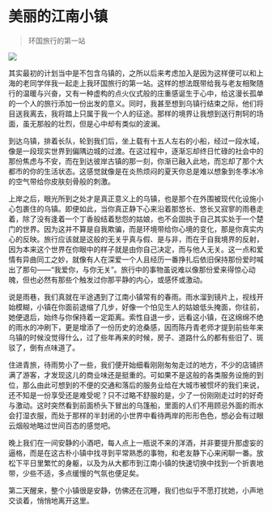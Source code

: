# 美丽的江南小镇

> 环国旅行的第一站

![](img/wuzhen/01.jpg)

其实最初的计划当中是不包含乌镇的，之所以后来考虑加入是因为这样便可以和上海的老同学伴我一起走上我环国旅行的第一站。这样的想法既带给我与老友相聚随行的温暖与兴奋，又有一种虚构的点火仪式般的庄重感诞生于心中，给这漫长孤单的一个人的旅行添加一份出发的意义。同时，我甚至想到乌镇行结束之际，他们将目送我离去，我将踏上只属于我一个人的征途。那样的境界让我想到送行荆轲的场面，虽无那般的壮烈，但是心中却有类似的波澜。

到达乌镇，排着长队，轮到我们后，坐上载有十五人左右的小船，经过一段水域，像是一段现实世界到偏隅边城的过渡。在这过程中，逐渐忘却终日忙碌的社会中的那份焦虑与不安，而在到达彼岸古镇的那一刻，你渐已融入此地，而忘却了那个大都市的你的生活状态。这感觉就像是在炎热烦闷的夏天你总是难以想象到冬季冰冷的空气带给你皮肤刻骨般的刺激。

上岸之后，眼光所到之处才是真正意义上的乌镇，也是那个在外围被现代化设施小心包裹住的乌镇。即便如此，当你真正静下心来沿着那悠长、悠长又寂寥的雨巷走着，除了没有逢着一个丁香般结着愁怨的姑娘，也不会固执于自己其实处于一个楚门的世界。因为这并不算是自我欺骗，而是环境带给你心境的变化，那是你真实内心的反映。旅行应该就是这般的无关乎真与假、是与非，而在于自我境界的反射，因为本来这个世界在你眼中的样子就是由你自己决定，而与他人无关。这一点和爱情有异曲同工之妙，就像有人在深爱一个人且经历一番挣扎后依旧保持那份爱时喊出了那句——“我爱你，与你无关”。旅行中的事物虽说难以像那份爱来得惊心动魄，但也必然有那些个触发过你那平静的内心，或感怀或激动。

说是雨巷，我们真就在半途遇到了江南小镇常有的春雨。雨水溜到镜片上，视线开始模糊，小镇在你面前退缩了几步，好像一个怕见生人的姑娘低头掩面，你往前，她便退后，始终与你保持着一定距离。索性自退一步，远看这小镇，在这绵绵不绝的雨水的冲刷下，更是增添了一份历史的沧桑感，因而陈丹青老师才提到前些年来乌镇的时候没觉得什么，过了些年再来的时候，房子、道路什么的都有些旧了、斑驳了，倒有点味道了。

住进青旅，待雨势小了一些，我们便开始细看刚刚匆匆走过的地方，不少的店铺挤满了游客，才发现这儿的商业味还是挺重的。可如果不是这般的各类服务设施的到位，那么由此可想到的不便的交通和落后的服务业给在大城市被惯坏的我们来说，还不知是一份享受还是难受呢？只不过略不舒服的是，少了一份刚刚走过时的好奇与激动。这时突然看到前面桥头下冒出的乌篷船，里面的人们不用顾忌外面的雨水会打湿衣服，而处于那样的半封闭的小世界中看待两岸的形形色色，想必会有过眼云烟般地略过世间百态的感觉吧。

晚上我们在一间安静的小酒吧，每人点上一瓶说不来的洋酒，并非要提升那虚妄的逼格，而是在这古朴小镇中找寻到平常熟悉的事物，和老友静下心来闲聊一番。放松下平日里繁忙的身躯，以及为从大都市到江南小镇的快速切换中找到一个折衷地带，少些不适，多点缓慢的气氛也便足矣。

第二天醒来，整个小镇很是安静，仿佛还在沉睡，我们也似乎不愿打扰她，小声地交谈着，悄悄地离开这里。